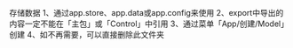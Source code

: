 存储数据
1、通过app.store、app.data或app.config来使用
2、export中导出的内容一定不能在「主包」或「Control」中引用
3、通过菜单「App/创建/Model」创建
4、如不再需要，可以直接删除此文件夹